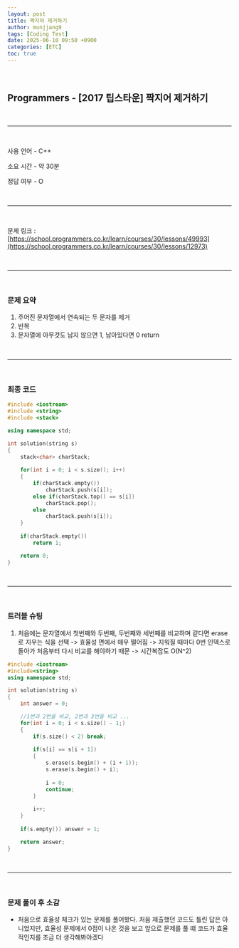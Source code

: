 ```yaml
---
layout: post
title: 짝지어 제거하기
author: munjjang9
tags: [Coding Test]
date: 2025-06-10 09:50 +0900
categories: [ETC]
toc: true
---
```


<br>

## Programmers - [2017 팁스타운] 짝지어 제거하기

<br>

---

<br>

사용 언어 - C++

소요 시간 - 약 30분

정답 여부 - O

<br>

---

<br>

문제 링크 : [https://school.programmers.co.kr/learn/courses/30/lessons/49993](https://school.programmers.co.kr/learn/courses/30/lessons/12973)

<br>

---

<br>

### 문제 요약

1. 주어진 문자열에서 연속되는 두 문자를 제거
2. 반복
3. 문자열에 아무것도 남지 않으면 1, 남아있다면 0 return

<br>

---

<br>

### 최종 코드

```cpp
#include <iostream>
#include <string>
#include <stack>

using namespace std;

int solution(string s)
{   
    stack<char> charStack;
    
    for(int i = 0; i < s.size(); i++)
    {
        if(charStack.empty()) 
            charStack.push(s[i]);
        else if(charStack.top() == s[i])
            charStack.pop();
        else
            charStack.push(s[i]);
    }
    
    if(charStack.empty())
        return 1;

    return 0;
}
```

<br>

---

<br>

### 트러블 슈팅
1. 처음에는 문자열에서 첫번째와 두번째, 두번째와 세번째를 비교하며 같다면 erase로 지우는 식을 선택 -> 효율성 면에서 매우 떨어짐 -> 지워질 때마다 0번 인덱스로 돌아가 처음부터 다시 비교를 해야하기 때문 -> 시간복잡도 O(N^2)

```cpp
#include <iostream>
#include<string>
using namespace std;

int solution(string s)
{
    int answer = 0;

    //1번과 2번을 비교, 2번과 3번을 비교 ...
    for(int i = 0; i < s.size() - 1;)
    {
        if(s.size() < 2) break;
        
        if(s[i] == s[i + 1])
        {
            s.erase(s.begin() + (i + 1));
            s.erase(s.begin() + i);
            
            i = 0;
            continue;
        }
        
        i++;
    }
    
    if(s.empty()) answer = 1;

    return answer;
}
```

<br>

---

<br>

### 문제 풀이 후 소감
- 처음으로 효율성 체크가 있는 문제를 풀어봤다. 처음 제출했던 코드도 틀린 답은 아니었지만, 효율성 문제에서 0점이 나온 것을 보고 앞으로 문제를 풀 떄 코드가 효율적인지를 조금 더 생각해봐야겠다